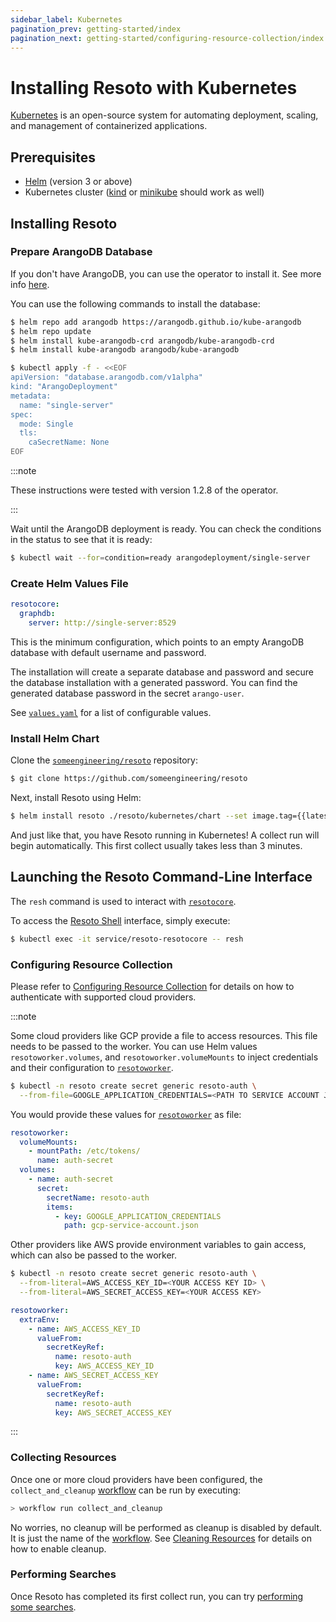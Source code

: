 ```yaml
---
sidebar_label: Kubernetes
pagination_prev: getting-started/index
pagination_next: getting-started/configuring-resource-collection/index
---
```


# Installing Resoto with Kubernetes

[Kubernetes](https://kubernetes.io) is an open-source system for automating deployment, scaling, and management of containerized applications.

## Prerequisites

- [Helm](https://helm.sh) (version 3 or above)
- Kubernetes cluster ([kind](https://kind.sigs.k8s.io) or [minikube](https://minikube.sigs.k8s.io) should work as well)

## Installing Resoto

### Prepare ArangoDB Database

If you don't have ArangoDB, you can use the operator to install it. See more info [here](https://arangodb.com/docs/stable/tutorials-kubernetes.html).

You can use the following commands to install the database:

```bash
$ helm repo add arangodb https://arangodb.github.io/kube-arangodb
$ helm repo update
$ helm install kube-arangodb-crd arangodb/kube-arangodb-crd
$ helm install kube-arangodb arangodb/kube-arangodb

$ kubectl apply -f - <<EOF
apiVersion: "database.arangodb.com/v1alpha"
kind: "ArangoDeployment"
metadata:
  name: "single-server"
spec:
  mode: Single
  tls:
    caSecretName: None
EOF
```

:::note

These instructions were tested with version 1.2.8 of the operator.

:::

Wait until the ArangoDB deployment is ready. You can check the conditions in the status to see that it is ready:

```bash
$ kubectl wait --for=condition=ready arangodeployment/single-server
```

### Create Helm Values File

```yaml title="resoto-values.yaml"
resotocore:
  graphdb:
    server: http://single-server:8529
```

This is the minimum configuration, which points to an empty ArangoDB database with default username and password.

The installation will create a separate database and password and secure the database installation with a generated password. You can find the generated database password in the secret `arango-user`.

See [`values.yaml`](https://github.com/someengineering/resoto/blob/main/kubernetes/chart/values.yaml) for a list of configurable values.

### Install Helm Chart

Clone the [`someengineering/resoto`](https://github.com/someengineering/resoto) repository:

```bash
$ git clone https://github.com/someengineering/resoto
```

Next, install Resoto using Helm:

```bash
$ helm install resoto ./resoto/kubernetes/chart --set image.tag={{latestRelease}} -f resoto-values.yaml
```

And just like that, you have Resoto running in Kubernetes! A collect run will begin automatically. This first collect usually takes less than 3 minutes.

## Launching the Resoto Command-Line Interface

The `resh` command is used to interact with [`resotocore`](../../concepts/components/core.md).

To access the [Resoto Shell](../../concepts/components/shell.md) interface, simply execute:

```bash
$ kubectl exec -it service/resoto-resotocore -- resh
```

### Configuring Resource Collection

Please refer to [Configuring Resource Collection](../configuring-resource-collection/index.md) for details on how to authenticate with supported cloud providers.

:::note

Some cloud providers like GCP provide a file to access resources. This file needs to be passed to the worker. You can use Helm values `resotoworker.volumes`, and `resotoworker.volumeMounts` to inject credentials and their configuration to [`resotoworker`](../../concepts/components/worker.md).

```bash
$ kubectl -n resoto create secret generic resoto-auth \
  --from-file=GOOGLE_APPLICATION_CREDENTIALS=<PATH TO SERVICE ACCOUNT JSON CREDS>
```

You would provide these values for [`resotoworker`](../../concepts/components/worker.md) as file:

```yaml
resotoworker:
  volumeMounts:
    - mountPath: /etc/tokens/
      name: auth-secret
  volumes:
    - name: auth-secret
      secret:
        secretName: resoto-auth
        items:
          - key: GOOGLE_APPLICATION_CREDENTIALS
            path: gcp-service-account.json
```

Other providers like AWS provide environment variables to gain access, which can also be passed to the worker.

```bash
$ kubectl -n resoto create secret generic resoto-auth \
  --from-literal=AWS_ACCESS_KEY_ID=<YOUR ACCESS KEY ID> \
  --from-literal=AWS_SECRET_ACCESS_KEY=<YOUR ACCESS KEY>
```

```yaml
resotoworker:
  extraEnv:
    - name: AWS_ACCESS_KEY_ID
      valueFrom:
        secretKeyRef:
          name: resoto-auth
          key: AWS_ACCESS_KEY_ID
    - name: AWS_SECRET_ACCESS_KEY
      valueFrom:
        secretKeyRef:
          name: resoto-auth
          key: AWS_SECRET_ACCESS_KEY
```

:::

### Collecting Resources

Once one or more cloud providers have been configured, the `collect_and_cleanup` [workflow](../../concepts/automation/workflow.md) can be run by executing:

```bash
> workflow run collect_and_cleanup
```

No worries, no cleanup will be performed as cleanup is disabled by default. It is just the name of the [workflow](../../concepts/automation/workflow.md). See [Cleaning Resources](../cleaning-resources.md) for details on how to enable cleanup.

### Performing Searches

Once Resoto has completed its first collect run, you can try [performing some searches](../performing-searches.md).
